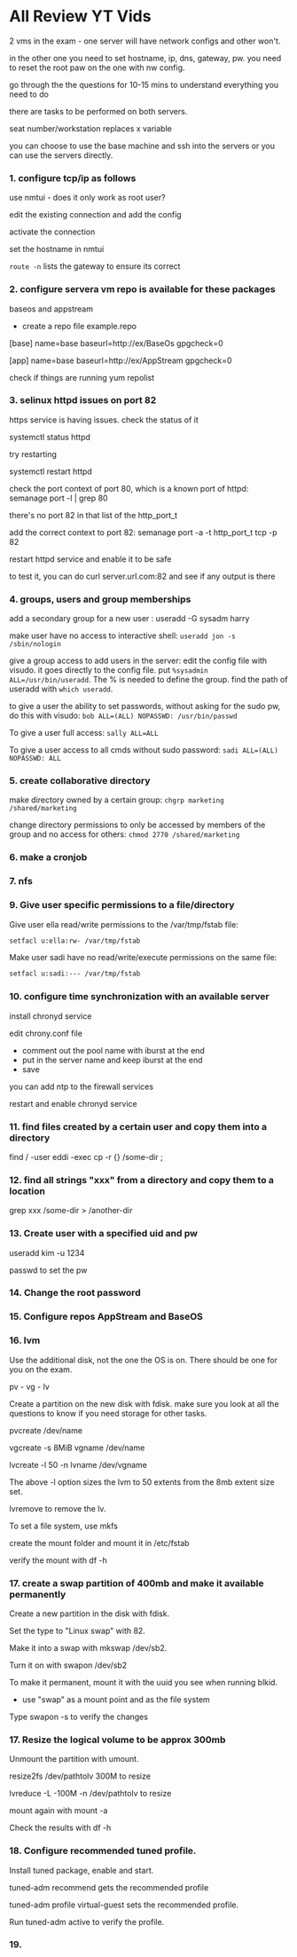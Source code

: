 # All Review YT Vids

2 vms in the exam - one server will have network configs and other won't. 

in the other one you need to set hostname, ip, dns, gateway, pw. you need to reset the root paw on the one with nw config. 

go through the the questions for 10-15 mins to understand everything you need to do 

there are tasks to be performed on both servers. 

seat number/workstation replaces x variable 

you can choose to use the base machine and ssh into the servers or you can use the servers directly. 

### 1. configure tcp/ip as follows 

use nmtui - does it only work as root user? 

edit the existing connection and add the config 

activate the connection 

set the hostname in nmtui 

`route -n` lists the gateway to ensure its correct 

### 2. configure servera vm repo is available for these packages 

baseos and appstream 

- create a repo file example.repo

[base] 
name=base
baseurl=http://ex/BaseOs
gpgcheck=0

[app] 
name=base
baseurl=http://ex/AppStream
gpgcheck=0

check if things are running 
yum repolist

### 3. selinux httpd issues on port 82

https service is having issues. check the status of it 

systemctl status httpd 

try restarting 

systemctl restart httpd

check the port context of port 80, which is a known port of httpd: semanage port -l | grep 80 

there's no port 82 in that list of the http_port_t 

add the correct context to port 82: semanage port -a -t http_port_t tcp -p 82

restart httpd service and enable it to be safe 

to test it, you can do curl server.url.com:82 and see if any output is there 

### 4. groups, users and group memberships 

add a secondary group for a new user : useradd -G sysadm harry

make user have no access to interactive shell: `useradd jon -s /sbin/nologin`

give a group access to add users in the server: edit the config file with visudo. it goes directly to the config file. put `%sysadmin ALL=/usr/bin/useradd`. The % is needed to define the group. find the path of useradd with `which useradd`. 


to give a user the ability to set passwords, without asking for the sudo pw, do this with visudo: `bob ALL=(ALL) NOPASSWD: /usr/bin/passwd`

To give a user full access: `sally ALL=ALL`

To give a user access to all cmds without sudo password: `sadi ALL=(ALL) NOPASSWD: ALL`


### 5. create collaborative directory 

make directory owned by a certain group: `chgrp marketing /shared/marketing`

change directory permissions to only be accessed by members of the group and no access for others: `chmod 2770 /shared/marketing`

### 6. make a cronjob 

### 7. nfs

### 9. Give user specific permissions to a file/directory

Give user ella read/write permissions to the /var/tmp/fstab file:

```bash 
setfacl u:ella:rw- /var/tmp/fstab
```

Make user sadi have no read/write/execute permissions on the same file:

```bash 
setfacl u:sadi:--- /var/tmp/fstab
```


### 10. configure time synchronization with an available server 

install chronyd service 

edit chrony.conf file 
- comment out the pool name with iburst at the end 
- put in the server name and keep iburst at the end 
- save 

you can add ntp to the firewall services 

restart and enable chronyd service 

### 11. find files created by a certain user and copy them into a directory 

find / -user eddi -exec cp -r {} /some-dir \;


### 12. find all strings "xxx" from a directory and copy them to a location 

grep xxx /some-dir > /another-dir


### 13. Create user with a specified uid and pw

useradd kim -u 1234

passwd to set the pw 


### 14. Change the root password 


### 15. Configure repos AppStream and BaseOS 


### 16. lvm 

Use the additional disk, not the one the OS is on. There should be one for you on the exam. 

pv - vg - lv 

Create a partition on the new disk with fdisk. make sure you look at all the questions to know if you need storage for other tasks. 

pvcreate /dev/name 

vgcreate -s 8MiB vgname /dev/name

lvcreate -l 50 -n lvname /dev/vgname 

The above -l option sizes the lvm to 50 extents from the 8mb extent size set. 

lvremove to remove the lv. 

To set a file system, use mkfs 

create the mount folder and mount it in /etc/fstab 

verify the mount with df -h


### 17. create a swap partition of 400mb and make it available permanently  

Create a new partition in the disk with fdisk. 

Set the type to "Linux swap" with 82. 

Make it into a swap with mkswap /dev/sb2. 

Turn it on with swapon /dev/sb2

To make it permanent, mount it with the uuid you see when running blkid. 
- use "swap" as a mount point and as the file system 

Type swapon -s to verify the changes 


### 17. Resize the logical volume to be approx 300mb 

Unmount the partition with umount. 

resize2fs /dev/pathtolv 300M to resize 

lvreduce -L -100M -n /dev/pathtolv to resize 

mount again with mount -a

Check the results with df -h 


### 18. Configure recommended tuned profile. 

Install tuned package, enable and start. 

tuned-adm recommend gets the recommended profile

tuned-adm profile virtual-guest sets the recommended profile. 

Run tuned-adm active to verify the profile. 


### 19. 




















